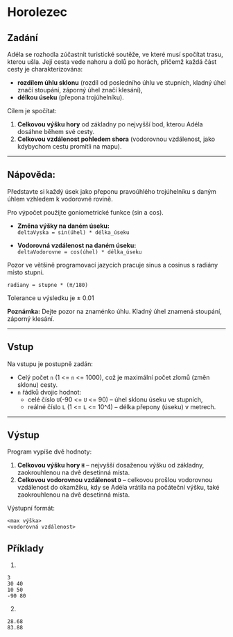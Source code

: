 # Horolezec

## Zadání
Adéla se rozhodla zúčastnit turistické soutěže, ve které musí spočítat trasu, kterou ušla. Její cesta vede nahoru a dolů po horách, přičemž každá část cesty je charakterizována:
- **rozdílem úhlu sklonu** (rozdíl od posledního úhlu ve stupních, kladný úhel značí stoupání, záporný úhel značí klesání),
- **délkou úseku** (přepona trojúhelníku).

Cílem je spočítat:
1. **Celkovou výšku hory** od základny po nejvyšší bod, kterou Adéla dosáhne během své cesty.
2. **Celkovou vzdálenost pohledem shora** (vodorovnou vzdálenost, jako kdybychom cestu promítli na mapu).

---
## Nápověda:

Představte si každý úsek jako přeponu pravoúhlého trojúhelníku s daným úhlem vzhledem k vodorovné rovině.

Pro výpočet použijte goniometrické funkce (sin a cos).

- **Změna výšky na daném úseku:**  
  `deltaVyska = sin(úhel) * délka_úseku`

- **Vodorovná vzdálenost na daném úseku:**  
  `deltaVodorovne = cos(úhel) * délka_úseku`

Pozor ve většině programovací jazycích pracuje sinus a cosinus s radiány místo stupni.
```
radiany = stupne * (π/180)
```


Tolerance u výsledku je ± 0.01

**Poznámka:** Dejte pozor na znaménko úhlu. Kladný úhel znamená stoupání, záporný klesání.

---

## Vstup
Na vstupu je postupně zadán:
- Celý počet `n` (1 <= `n` <= 1000), což je maximální počet zlomů (změn sklonu) cesty.
- `n` řádků dvojic hodnot:
    - celé číslo `U`(-90 <= `U` <= 90) – úhel sklonu úseku ve stupních,
    - reálné číslo `L` (1 <= `L` <= 10^4) – délka přepony (úseku) v metrech.

---

## Výstup
Program vypíše dvě hodnoty:
1. **Celkovou výšku hory `H`** – nejvyšší dosaženou výšku od základny, zaokrouhlenou na dvě desetinná místa.
2. **Celkovou vodorovnou vzdálenost `D`** – celkovou prošlou vodorovnou vzdálenost do okamžiku, kdy se Adéla vrátila na počáteční výšku, také zaokrouhlenou na dvě desetinná místa.

Výstupní formát:
```
<max výška>
<vodorovná vzdálenost>
```

## Příklady
1)
```
3
30 40
10 50
-90 80
```
2)
```
28.68
83.88
```